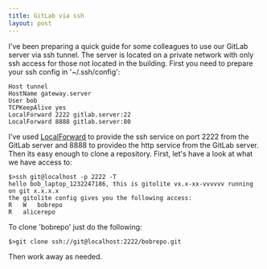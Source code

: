 ```yaml
---
title: GitLab via ssh
layout: post
---
```

I've been preparing a quick guide for some colleagues to use our GitLab server via ssh tunnel. The server is located on a private network with only ssh access for those not located in the building. First you need to prepare your ssh config in '~/.ssh/config':

    Host tunnel
    HostName gateway.server
    User bob
    TCPKeepAlive yes
    LocalForward 2222 gitlab.server:22
    LocalForward 8888 gitlab.server:80


I've used [LocalForward](http://linux.die.net/man/5/ssh_config) to provide the ssh service on port 2222 from the GitLab server and 8888 to provideo the http service from the GitLab server. Then its easy enough to clone a repository. First, let's have a look at what we have access to:

    $>ssh git@localhost -p 2222 -T
    hello bob_laptop_1232247186, this is gitolite vx.x-xx-vvvvvv running on git x.x.x.x
    the gitolite config gives you the following access:
    R   W	bobrepo
	R	alicerepo


To clone 'bobrepo' just do the following:

    $>git clone ssh://git@localhost:2222/bobrepo.git


Then work away as needed.
